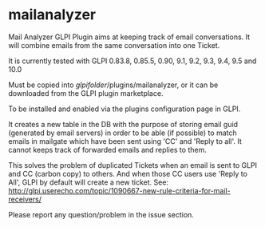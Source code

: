 # mailanalyzer
Mail Analyzer GLPI Plugin aims at keeping track of email conversations.
It will combine emails from the same conversation into one Ticket.

It is currently tested with GLPI 0.83.8, 0.85.5, 0.90, 9.1, 9.2, 9.3, 9.4, 9.5 and 10.0

Must be copied into *glpifolder*/plugins/mailanalyzer, or it can be downloaded from the GLPI plugin marketplace.

To be installed and enabled via the plugins configuration page in GLPI.

It creates a new table in the DB with the purpose of storing email guid (generated by email servers) in order to be able (if possible) to match emails in mailgate which have been sent using 'CC' and 'Reply to all'.
It cannot keeps track of forwarded emails and replies to them.

This solves the problem of duplicated Tickets when an email is sent to GLPI and CC (carbon copy) to others. And when those CC users use 'Reply to All', GLPI by default will create a new ticket. See: http://glpi.userecho.com/topic/1090667-new-rule-criteria-for-mail-receivers/


Please report any question/problem in the issue section.
